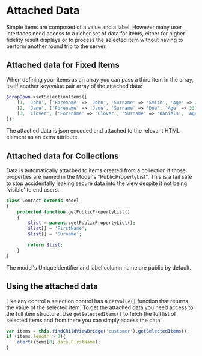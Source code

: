 Attached Data
=============

Simple items are composed of a value and a label. However many user interfaces need access to
a richer set of data for items, either for higher fidelity result displays or to process
the selected item without having to perform another round trip to the server.

## Attached data for Fixed Items

When defining your items as an array you can pass a third item in the array, itself another
key/value pair array of the attached data:

```php
$dropDown->setSelectionItems([
    [1, 'John', ['Forename' => 'John', 'Surname' => 'Smith', 'Age' => 23]],
    [2, 'Jane', ['Forename' => 'Jane', 'Surname' => 'Doe', 'Age' => 33]],
    [3, 'Clover', ['Forename' => 'Clover', 'Surname' => 'Daniels', 'Age' => 43]]
]);
```

The attached data is json encoded and attached to the relevant HTML element as an extra
attribute.

## Attached data for Collections

Data is automatically attached to items created from a collection if those properties are
named in the Model's "PublicPropertyList". This is a fail safe to stop accidentally leaking
secure data into the view despite it not being 'visible' to end users.

```php
class Contact extends Model
{
    protected function getPublicPropertyList()
    {
        $list = parent::getPublicPropertyList();
        $list[] = 'FirstName';
        $list[] = 'Surname';

        return $list;
    }
}
```

The model's UniqueIdentifier and label column name are public by default.

## Using the attached data

Like any control a selection control has a `getValue()` function that returns the value
of the selected item. To get the attached data you need access to the full item structure.
Use `getSelectedItems()` to fetch the full list of selected items and from there you can
simply access the data:

````js
var items = this.findChildViewBridge('customer').getSelectedItems();
if (items.length > 0){
    alert(items[0].data.FirstName);
}
````